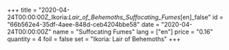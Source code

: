 +++
title = "2020-04-24T00:00:00Z_Ikoria:_Lair_of_Behemoths_Suffocating_Fumes_[en]_false"
id = "66b562e4-35df-4aee-848d-ceb4204bbe58"
date = "2020-04-24T00:00:00Z"
name = "Suffocating Fumes"
lang = ["en"]
price = "0.16"
quantity = 4
foil = false
set = "Ikoria: Lair of Behemoths"
+++
